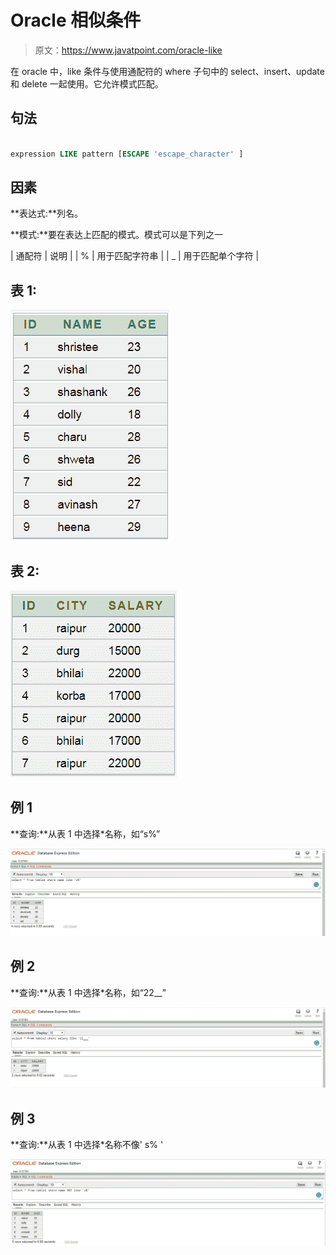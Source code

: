 # Oracle 相似条件

> 原文：<https://www.javatpoint.com/oracle-like>

在 oracle 中，like 条件与使用通配符的 where 子句中的 select、insert、update 和 delete 一起使用。它允许模式匹配。

## 句法

```sql

expression LIKE pattern [ESCAPE 'escape_character' ]

```

## 因素

**表达式:**列名。

**模式:**要在表达上匹配的模式。模式可以是下列之一

| 通配符 | 说明 |
| % | 用于匹配字符串 |
| _ | 用于匹配单个字符 |

## 表 1:

![ORACLE LIKE CONDITION](img/f9a25bf4b6b90bfb18018204b80910c4.png)

## 表 2:

![ORACLE LIKE CONDITION](img/11f45a8bb3c1a09f34e7bd3639eefc16.png)

## 例 1

**查询:**从表 1 中选择*名称，如“s%”

![ORACLE LIKE CONDITION](img/acd5c52ab0f9a0422976b9d7d212a112.png)

## 例 2

**查询:**从表 1 中选择*名称，如“22__”

![ORACLE LIKE CONDITION](img/1f2b9c297a85ca85a3a150a1c89ed26d.png)

## 例 3

**查询:**从表 1 中选择*名称不像' s% '

![ORACLE LIKE CONDITION](img/36b4f59615d2d9d1dd29c0a7f71451c5.png)